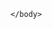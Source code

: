 <html>  
    <head>
        <meta http-equiv="Content-Security-Policy connect-src 'self'" ></meta>
    </head>
    <body>
    
    </body>
</html>
